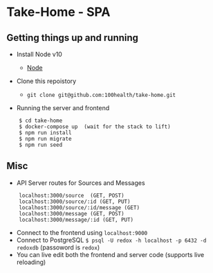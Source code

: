 # Take-Home - SPA

## Getting things up and running
- Install Node v10
    - [Node](https://nodejs.org/en/download/) 
- Clone this repoistory
  - ```git clone git@github.com:100health/take-home.git```

- Running the server and frontend

```
    $ cd take-home
    $ docker-compose up  (wait for the stack to lift) 
    $ npm run install
    $ npm run migrate
    $ npm run seed
```

## Misc 

- API Server routes for Sources and Messages

```
    localhost:3000/source  (GET, POST)
    localhost:3000/source/:id (GET, PUT)
    localhost:3000/source/:id/message (GET)
    localhost:3000/message (GET, POST)
    localhost:3000/message/:id (GET, PUT)
```

- Connect to the frontend using `localhost:9000`
- Connect to PostgreSQL  `$ psql -U redox -h localhost -p 6432 -d redoxdb` (passoword is `redox`)
- You can live edit both the frontend and server code (supports live reloading)